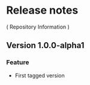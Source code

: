 # Release notes
( Repository Information )

## Version 1.0.0-alpha1
### Feature
* First tagged version
